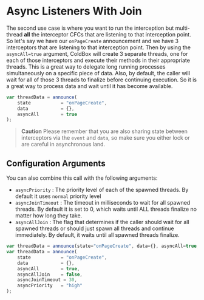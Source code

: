 # Async Listeners With Join

The second use case is where you want to run the interception but multi-thread **all** the interceptor CFCs that are listening to that interception point. So let's say we have our `onPageCreate` announcement and we have 3 interceptors that are listening to that interception point. Then by using the `asyncAll=true` argument, ColdBox will create 3 separate threads, one for each of those interceptors and execute their methods in their appropriate threads. This is a great way to delegate long running processes simultaneously on a specific piece of data. Also, by default, the caller will wait for all of those 3 threads to finalize before continuing execution. So it is a great way to process data and wait until it has become available.

```javascript
var threadData = announce(
    state           = "onPageCreate", 
    data            = {}, 
    asyncAll        = true
);
```

> **Caution** Please remember that you are also sharing state between interceptors via the `event` and `data`, so make sure you either lock or are careful in asynchronous land.

## Configuration Arguments

You can also combine this call with the following arguments:

* `asyncPriority` : The priority level of each of the spawned threads. By default it uses `normal` priority level 
* `asyncJoinTimeout` : The timeout in milliseconds to wait for all spawned threads. By default it is set to 0, which waits until ALL threads finalize no matter how long they take.
* `asyncAllJoin` : The flag that determines if the caller should wait for all spawned threads or should just spawn all threads and continue immediately. By default, it waits until all spawned threads finalize.

```javascript
var threadData = announce(state="onPageCreate", data={}, asyncAll=true, asyncAllJoin=false);
var threadData = announce(
    state           = "onPageCreate", 
    data            = {}, 
    asyncAll        = true,
    asyncAllJoin    = false,
    asyncJoinTimeout = 30,
    asyncPriority   = "high"
);
```

